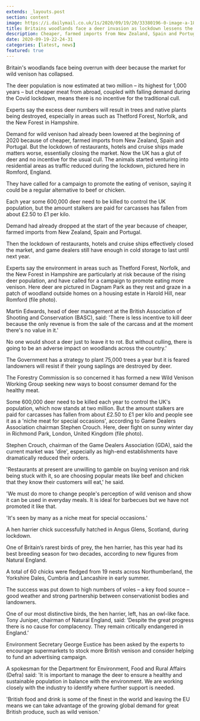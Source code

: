 ```yaml
---
extends: _layouts.post
section: content
image: https://i.dailymail.co.uk/1s/2020/09/19/20/33380196-0-image-a-18_1600544144132.jpg 
title: Britains woodlands face a deer invasion as lockdown lessens the demand for wild venison 
description: Cheaper, farmed imports from New Zealand, Spain and Portugal had already lowered demand for wild venison but the lockdown of restaurants, hotels and cruise ships essentially closed the market. 
date: 2020-09-19-22-24-31 
categories: [latest, news] 
featured: true 
--- 
```

Britain's woodlands face being overrun with deer because the market for wild venison has collapsed.

The deer population is now estimated at two million – its highest for 1,000 years – but cheaper meat from abroad, coupled with falling demand during the Covid lockdown, means there is no incentive for the traditional cull.

Experts say the excess deer numbers will result in trees and native plants being destroyed, especially in areas such as Thetford Forest, Norfolk, and the New Forest in Hampshire.

Demand for wild venison had already been lowered at the beginning of 2020 because of cheaper, farmed imports from New Zealand, Spain and Portugal. But the lockdown of restaurants, hotels and cruise ships made matters worse, essentially closing the market. Now the UK has a glut of deer and no incentive for the usual cull. The animals started venturing into residential areas as traffic reduced during the lockdown, pictured here in Romford, England.

They have called for a campaign to promote the eating of venison, saying it could be a regular alternative to beef or chicken.

Each year some 600,000 deer need to be killed to control the UK population, but the amount stalkers are paid for carcasses has fallen from about £2.50 to £1 per kilo.

Demand had already dropped at the start of the year because of cheaper, farmed imports from New Zealand, Spain and Portugal.

Then the lockdown of restaurants, hotels and cruise ships effectively closed the market, and game dealers still have enough in cold storage to last until next year.

Experts say the environment in areas such as Thetford Forest, Norfolk, and the New Forest in Hampshire are particularly at risk because of the rising deer population, and have called for a campaign to promote eating more venison. Here deer are pictured in Dagnam Park as they rest and graze in a patch of woodland outside homes on a housing estate in Harold Hill, near Romford (file photo).

Martin Edwards, head of deer management at the British Association of Shooting and Conservation (BASC), said: 'There is less incentive to kill deer because the only revenue is from the sale of the carcass and at the moment there's no value in it.'

No one would shoot a deer just to leave it to rot. But without culling, there is going to be an adverse impact on woodlands across the country.'

The Government has a strategy to plant 75,000 trees a year but it is feared landowners will resist if their young saplings are destroyed by deer. 

The Forestry Commission is so concerned it has formed a new Wild Venison Working Group seeking new ways to boost consumer demand for the healthy meat.

Some 600,000 deer need to be killed each year to control the UK's population, which now stands at two million. But the amount stalkers are paid for carcasses has fallen from about £2.50 to £1 per kilo and people see it as a 'niche meat for special occasions', according to Game Dealers Association chairman Stephen Crouch. Here, deer fight on sunny winter day in Richmond Park, London, United Kingdom (file photo).

Stephen Crouch, chairman of the Game Dealers Association (GDA), said the current market was 'dire', especially as high-end establishments have dramatically reduced their orders. 

'Restaurants at present are unwilling to gamble on buying venison and risk being stuck with it, so are choosing popular meats like beef and chicken that they know their customers will eat,' he said.

'We must do more to change people's perception of wild venison and show it can be used in everyday meals. It is ideal for barbecues but we have not promoted it like that.

'It's seen by many as a niche meat for special occasions.'

A hen harrier chick successfully hatched in Angus Glens, Scotland, during lockdown.

One of Britain’s rarest birds of prey, the hen harrier, has this year had its best breeding season for two decades, according to new figures from Natural England.

A total of 60 chicks were fledged from 19 nests across Northumberland, the Yorkshire Dales, Cumbria and Lancashire in early summer.

The success was put down to high numbers of voles – a key food source – good weather and strong partnership between conservationist bodies and landowners.

One of our most distinctive birds, the hen harrier, left, has an owl-like face. Tony Juniper, chairman of Natural England, said: ‘Despite the great progress there is no cause for complacency. They remain critically endangered in England.’ 

Environment Secretary George Eustice has been asked by the experts to encourage supermarkets to stock more British venison and consider helping to fund an advertising campaign.

A spokesman for the Department for Environment, Food and Rural Affairs (Defra) said: 'It is important to manage the deer to ensure a healthy and sustainable population in balance with the environment. We are working closely with the industry to identify where further support is needed.

'British food and drink is some of the finest in the world and leaving the EU means we can take advantage of the growing global demand for great British produce, such as wild venison.' 

